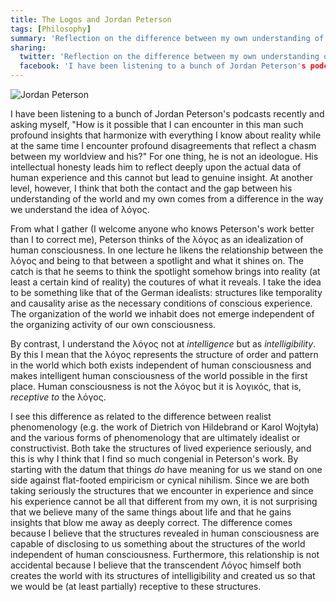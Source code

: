 ```yaml
---
title: The Logos and Jordan Peterson
tags: [Philosophy]
summary: 'Reflection on the difference between my own understanding of the λόγος and Jordan Peterson's.'
sharing:
  twitter: 'Reflection on the difference between my own understanding of the λόγος and Jordan Peterson's.'
  facebook: 'I have been listening to a bunch of Jordan Peterson's podcasts recently and asking myself, "How is it possible that I can encounter in this man such profound insights that harmonize with everything I know about reality while at the same time I encounter profound disagreements that reflect a chasm between my worldview and his?"  For one thing, he is not an ideologue.  His intellectual honesty leads him to reflect deeply upon the actual data of human experience and this cannot but lead to genuine insight.  At another level, however, I think that both the contact and the gap between his understanding of the world and my own comes from a difference in the way we understand the idea of λόγος.'
---
```


![Jordan Peterson](http://dansheffler.com/images/jordanpeterson.jpg)

I have been listening to a bunch of Jordan Peterson's podcasts recently and asking myself, "How is it possible that I can encounter in this man such profound insights that harmonize with everything I know about reality while at the same time I encounter profound disagreements that reflect a chasm between my worldview and his?"  For one thing, he is not an ideologue.  His intellectual honesty leads him to reflect deeply upon the actual data of human experience and this cannot but lead to genuine insight.  At another level, however, I think that both the contact and the gap between his understanding of the world and my own comes from a difference in the way we understand the idea of λόγος.

From what I gather (I welcome anyone who knows Peterson's work better than I to correct me), Peterson thinks of the λόγος as an idealization of human consciousness.  In one lecture he likens the relationship between the λόγος and being to that between a spotlight and what it shines on.  The catch is that he seems to think the spotlight somehow brings into reality (at least a certain kind of reality) the coutures of what it reveals.  I take the idea to be something like that of the German idealists: structures like temporality and causality arise as the necessary conditions of conscious experience.  The organization of the world we inhabit does not emerge independent of the organizing activity of our own consciousness.

By contrast, I understand the λόγος not at *intelligence* but as *intelligibility*.  By this I mean that the λόγος represents the structure of order and pattern in the world which both exists independent of human consciousness and makes intelligent human consciousness of the world possible in the first place.  Human consciousness is not the λόγος but it is λογικός, that is, *receptive to* the λόγος.

I see this difference as related to the difference between realist phenomenology (e.g. the work of Dietrich von Hildebrand or Karol Wojtyła) and the various forms of phenomenology that are ultimately idealist or constructivist.  Both take the structures of lived experience seriously, and this is why I think that I find so much congenial in Peterson's work.  By starting with the datum that things *do* have meaning for us we stand on one side against flat-footed empiricism or cynical nihilism.  Since we are both taking seriously the structures that we encounter in experience and since his experience cannot be all that different from my own, it is not surprising that we believe many of the same things about life and that he gains insights that blow me away as deeply correct.  The difference comes because I believe that the structures revealed in human consciousness are capable of disclosing to us something about the structures of the world independent of human consciousness.  Furthermore, this relationship is not accidental because I believe that the transcendent Λόγος himself both creates the world with its structures of intelligibility and created us so that we would be (at least partially) receptive to these structures.